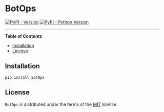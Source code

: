# BotOps

[![PyPI - Version](https://img.shields.io/pypi/v/BotOps.svg)](https://pypi.org/project/BotOps)
[![PyPI - Python Version](https://img.shields.io/pypi/pyversions/BotOps.svg)](https://pypi.org/project/BotOps)

-----

**Table of Contents**

- [Installation](#installation)
- [License](#license)

## Installation

```console
pip install BotOps
```

## License

`BotOps` is distributed under the terms of the [MIT](https://spdx.org/licenses/MIT.html) license.
